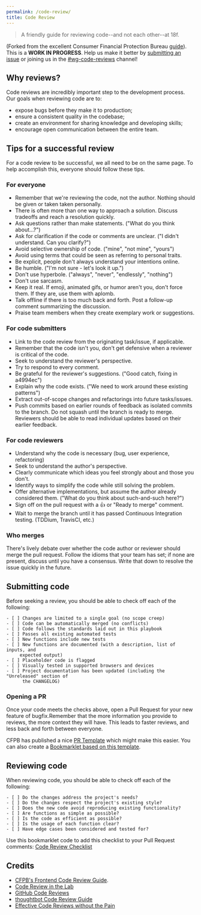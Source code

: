 ```yaml
---
permalink: /code-review/
title: Code Review
---
```


> A friendly guide for reviewing code--and not each other--at 18f.

(Forked from the excellent Consumer Financial Protection Bureau
[guide](https://github.com/cfpb/front-end/blob/master/code-reviews.md)). This
is a **WORK IN PROGRESS**. Help us make it better by
[submitting an issue](https://github.com/18F/development-guide) or joining us
in the [#wg-code-reviews](https://18f.slack.com/messages/wg-code-reviews/)
channel!

## Why reviews?

Code reviews are incredibly important step to the development process. Our goals
when reviewing code are to:

- expose bugs before they make it to production;
- ensure a consistent quality in the codebase;
- create an environment for sharing knowledge and developing skills;
- encourage open communication between the entire team.

## Tips for a successful review

For a code review to be successful, we all need to be on the same page. To help
accomplish this, everyone should follow these tips.

### For everyone

- Remember that we're reviewing the code, not the author. Nothing should be
  given or taken taken personally.
- There is often more than one way to approach a solution. Discuss tradeoffs and
  reach a resolution quickly.
- Ask questions rather than make statements. ("What do you think about...?")
- Ask for clarification if the code or comments are unclear. ("I didn't understand.
  Can you clarify?")
- Avoid selective ownership of code. ("mine", "not mine", "yours")
- Avoid using terms that could be seen as referring to personal traits.
- Be explicit, people don't always understand your intentions online.
- Be humble. ("I'm not sure - let's look it up.")
- Don't use hyperbole. ("always", "never", "endlessly", "nothing")
- Don't use sarcasm.
- Keep it real. If emoji, animated gifs, or humor aren't you, don't force them.
  If they are, use them with aplomb.
- Talk offline if there is too much back and forth. Post a follow-up comment
  summarizing the discussion.
- Praise team members when they create exemplary work or suggestions.

### For code submitters

- Link to the code review from the originating task/issue, if applicable.
- Remember that the code isn't you, don't get defensive when a reviewer is critical
  of the code.
- Seek to understand the reviewer's perspective.
- Try to respond to every comment.
- Be grateful for the reviewer's suggestions. ("Good catch, fixing in a4994ec")
- Explain why the code exists. ("We need to work around these existing patterns")
- Extract out-of-scope changes and refactorings into future tasks/issues.
- Push commits based on earlier rounds of feedback as isolated commits to the
  branch. Do not squash until the branch is ready to merge. Reviewers should be
  able to read individual updates based on their earlier feedback.

### For code reviewers

- Understand why the code is necessary (bug, user experience, refactoring)
- Seek to understand the author's perspective.
- Clearly communicate which ideas you feel strongly about and those you don't.
- Identify ways to simplify the code while still solving the problem.
- Offer alternative implementations, but assume the author already considered
  them. ("What do you think about such-and-such here?")
- Sign off on the pull request with a :thumbsup: or "Ready to merge" comment.
- Wait to merge the branch until it has passed Continuous Integration testing.
  (TDDium, TravisCI, etc.)

### Who merges

There's lively debate over whether the code author or reviewer should merge
the pull request. Follow the idioms that your team has set; if none are
present, discuss until you have a consensus. Write that down to resolve the
issue quickly in the future.

## Submitting code

Before seeking a review, you should be able to check off each of the following:

    - [ ] Changes are limited to a single goal (no scope creep)
    - [ ] Code can be automatically merged (no conflicts)
    - [ ] Code follows the standards laid out in this playbook
    - [ ] Passes all existing automated tests
    - [ ] New functions include new tests
    - [ ] New functions are documented (with a description, list of inputs, and
         expected output)
    - [ ] Placeholder code is flagged
    - [ ] Visually tested in supported browsers and devices
    - [ ] Project documentation has been updated (including the "Unreleased" section of
          the CHANGELOG)

### Opening a PR

Once your code meets the checks above, open a Pull Request for your new
feature of bugfix.Remember that the more information you provide to reviews,
the more context they will have. This leads to faster reviews, and less back
and forth between everyone.

CFPB has published a nice [PR Template](https://raw.githubusercontent.com/cfpb/front-end/master/pr-template.md)
which might make this easier. You can also create a [Bookmarklet based on this template](https://gist.github.com/cfarm/b9b638943a2eea52a3a8).

## Reviewing code

When reviewing code, you should be able to check off each of the following:

    - [ ] Do the changes address the project's needs?
    - [ ] Do the changes respect the project's existing style?
    - [ ] Does the new code avoid reproducing existing functionality?
    - [ ] Are functions as simple as possible?
    - [ ] Is the code as efficient as possible?
    - [ ] Is the usage of each function clear?
    - [ ] Have edge cases been considered and tested for?

Use this bookmarklet code to add this checklist to your Pull Request comments: [Code Review Checklist](https://gist.github.com/cfarm/a4174fe6f775353a3115)

## Credits

- [CFPB's Frontend Code Review Guide](https://github.com/cfpb/front-end/blob/master/code-reviews.md).
- [Code Review in the Lab](http://mozillascience.github.io/codeReview/intro.html)
- [GitHub Code Reviews](https://blog.codeship.com/github-code-review/)
- [thoughtbot Code Review Guide](https://github.com/thoughtbot/guides/blob/master/code-review/README.md)
- [Effective Code Reviews without the Pain](http://www.developer.com/tech/article.php/3579756/Effective-Code-Reviews-Without-the-Pain.htm)
